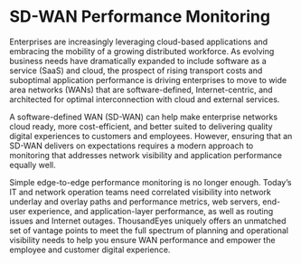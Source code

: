 # SD-WAN Performance Monitoring

Enterprises are increasingly leveraging cloud-based applications and embracing the mobility of a growing distributed workforce. As evolving business needs have dramatically expanded to include software as a service (SaaS) and cloud, the prospect of rising transport costs and suboptimal application performance is driving enterprises to move to wide area networks (WANs) that are software-defined, Internet-centric, and architected for optimal interconnection with cloud and external services.&#x20;

A software-defined WAN (SD-WAN) can help make enterprise networks cloud ready, more cost-efficient, and better suited to delivering quality digital experiences to customers and employees. However, ensuring that an SD-WAN delivers on expectations requires a modern approach to monitoring that addresses network visibility and application performance equally well.&#x20;

Simple edge-to-edge performance monitoring is no longer enough. Today’s IT and network operation teams need correlated visibility into network underlay and overlay paths and performance metrics, web servers, end-user experience, and application-layer performance, as well as routing issues and Internet outages. ThousandEyes uniquely offers an unmatched set of vantage points to meet the full spectrum of planning and operational visibility needs to help you ensure WAN performance and empower the employee and customer digital experience.
